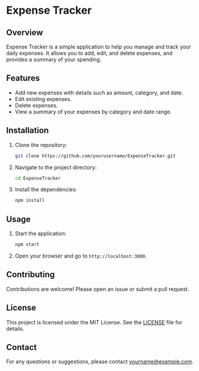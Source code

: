 # Expense Tracker

## Overview
Expense Tracker is a simple application to help you manage and track your daily expenses. It allows you to add, edit, and delete expenses, and provides a summary of your spending.

## Features
- Add new expenses with details such as amount, category, and date.
- Edit existing expenses.
- Delete expenses.
- View a summary of your expenses by category and date range.

## Installation
1. Clone the repository:
    ```sh
    git clone https://github.com/yourusername/ExpenseTracker.git
    ```
2. Navigate to the project directory:
    ```sh
    cd ExpenseTracker
    ```
3. Install the dependencies:
    ```sh
    npm install
    ```

## Usage
1. Start the application:
    ```sh
    npm start
    ```
2. Open your browser and go to `http://localhost:3000`.

## Contributing
Contributions are welcome! Please open an issue or submit a pull request.

## License
This project is licensed under the MIT License. See the [LICENSE](LICENSE) file for details.

## Contact
For any questions or suggestions, please contact [yourname@example.com](mailto:yourname@example.com).